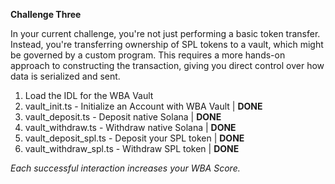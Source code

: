 **Challenge Three**

In your current challenge, you're not just performing a basic token transfer. Instead, you're transferring ownership of SPL tokens to a vault, which might be governed by a custom program. This requires a more hands-on approach to constructing the transaction, giving you direct control over how data is serialized and sent.

1. Load the IDL for the WBA Vault
2. vault_init.ts - Initialize an Account with WBA Vault | **DONE**
3. vault_deposit.ts - Deposit native Solana | **DONE**
4. vault_withdraw.ts - Withdraw native Solana | **DONE**
5. vault_deposit_spl.ts - Deposit your SPL token | **DONE**
6. vault_withdraw_spl.ts - Withdraw SPL token | **DONE**

*Each successful interaction increases your WBA Score.*